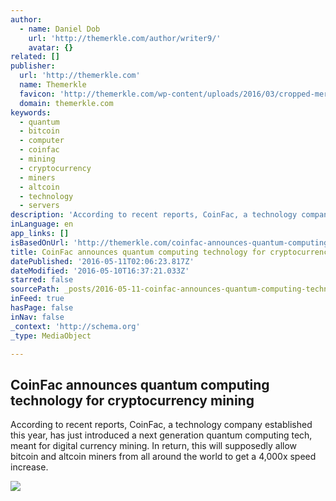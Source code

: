 ```yaml
---
author:
  - name: Daniel Dob
    url: 'http://themerkle.com/author/writer9/'
    avatar: {}
related: []
publisher:
  url: 'http://themerkle.com'
  name: Themerkle
  favicon: 'http://themerkle.com/wp-content/uploads/2016/03/cropped-merkle-white-1-192x192.png'
  domain: themerkle.com
keywords:
  - quantum
  - bitcoin
  - computer
  - coinfac
  - mining
  - cryptocurrency
  - miners
  - altcoin
  - technology
  - servers
description: 'According to recent reports, CoinFac, a technology company established this year, has just introduced a next generation quantum computing tech, meant for digital currency mining. In return, this will supposedly allow bitcoin and altcoin miners from all around the world to get a 4,000x speed increase.'
inLanguage: en
app_links: []
isBasedOnUrl: 'http://themerkle.com/coinfac-announces-quantum-computing-technology-for-cryptocurrency-mining/'
title: CoinFac announces quantum computing technology for cryptocurrency mining
datePublished: '2016-05-11T02:06:23.817Z'
dateModified: '2016-05-10T16:37:21.033Z'
starred: false
sourcePath: _posts/2016-05-11-coinfac-announces-quantum-computing-technology-for-cryptocur.md
inFeed: true
hasPage: false
inNav: false
_context: 'http://schema.org'
_type: MediaObject

---
```

<article style=""><h1>CoinFac announces quantum computing technology for cryptocurrency mining</h1><p>According to recent reports, CoinFac, a technology company established this year, has just introduced a next generation quantum computing tech, meant for digital currency mining. In return, this will supposedly allow bitcoin and altcoin miners from all around the world to get a 4,000x speed increase.</p><img src="http://themerkle.com/wp-content/uploads/2016/05/shutterstock_163021754.jpg" /></article>